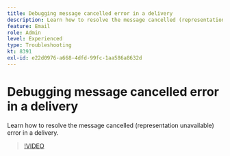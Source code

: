 ```yaml
---
title: Debugging message cancelled error in a delivery
description: Learn how to resolve the message cancelled (representation unavailable) error in a delivery.
feature: Email
role: Admin
level: Experienced
type: Troubleshooting
kt: 8391
exl-id: e22d0976-a668-4dfd-99fc-1aa586a8632d
---
```

# Debugging message cancelled error in a delivery

Learn how to resolve the message cancelled (representation unavailable) error in a delivery.

>[!VIDEO](https://video.tv.adobe.com/v/335895?quality=12&learn=on)
